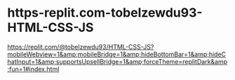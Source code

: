 # https-replit.com-tobelzewdu93-HTML-CSS-JS
https://replit.com/@tobelzewdu93/HTML-CSS-JS?mobileWebview=1&amp;mobileBridge=1&amp;hideBottomBar=1&amp;hideChatInput=1&amp;supportsUpsellBridge=1&amp;forceTheme=replitDark&amp;fun=1#index.html
